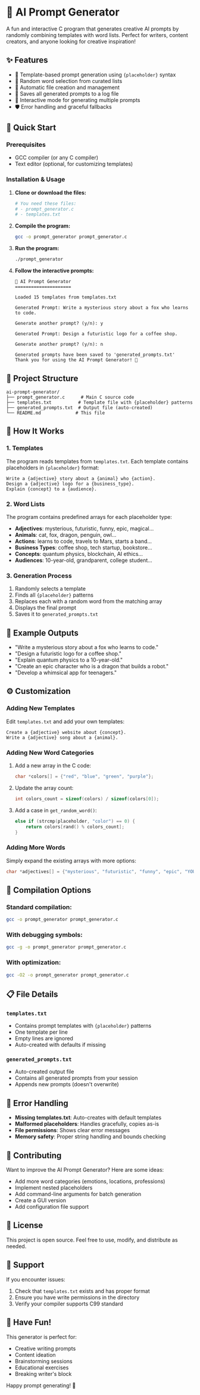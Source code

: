 # 🤖 AI Prompt Generator

A fun and interactive C program that generates creative AI prompts by randomly combining templates with word lists. Perfect for writers, content creators, and anyone looking for creative inspiration!

## ✨ Features

- 📝 Template-based prompt generation using `{placeholder}` syntax
- 🎲 Random word selection from curated lists
- 📁 Automatic file creation and management
- 💾 Saves all generated prompts to a log file
- 🔄 Interactive mode for generating multiple prompts
- 🛡️ Error handling and graceful fallbacks

## 🚀 Quick Start

### Prerequisites
- GCC compiler (or any C compiler)
- Text editor (optional, for customizing templates)

### Installation & Usage

1. **Clone or download the files:**
   ```bash
   # You need these files:
   # - prompt_generator.c
   # - templates.txt
   ```

2. **Compile the program:**
   ```bash
   gcc -o prompt_generator prompt_generator.c
   ```

3. **Run the program:**
   ```bash
   ./prompt_generator
   ```

4. **Follow the interactive prompts:**
   ```
   🤖 AI Prompt Generator
   =====================

   Loaded 15 templates from templates.txt

   Generated Prompt: Write a mysterious story about a fox who learns to code.

   Generate another prompt? (y/n): y

   Generated Prompt: Design a futuristic logo for a coffee shop.

   Generate another prompt? (y/n): n

   Generated prompts have been saved to 'generated_prompts.txt'
   Thank you for using the AI Prompt Generator! 🎉
   ```

## 📂 Project Structure

```
ai-prompt-generator/
├── prompt_generator.c      # Main C source code
├── templates.txt          # Template file with {placeholder} patterns
├── generated_prompts.txt  # Output file (auto-created)
└── README.md             # This file
```

## 🎯 How It Works

### 1. Templates
The program reads templates from `templates.txt`. Each template contains placeholders in `{placeholder}` format:

```
Write a {adjective} story about a {animal} who {action}.
Design a {adjective} logo for a {business_type}.
Explain {concept} to a {audience}.
```

### 2. Word Lists
The program contains predefined arrays for each placeholder type:

- **Adjectives**: mysterious, futuristic, funny, epic, magical...
- **Animals**: cat, fox, dragon, penguin, owl...
- **Actions**: learns to code, travels to Mars, starts a band...
- **Business Types**: coffee shop, tech startup, bookstore...
- **Concepts**: quantum physics, blockchain, AI ethics...
- **Audiences**: 10-year-old, grandparent, college student...

### 3. Generation Process
1. Randomly selects a template
2. Finds all `{placeholder}` patterns
3. Replaces each with a random word from the matching array
4. Displays the final prompt
5. Saves it to `generated_prompts.txt`

## 🎨 Example Outputs

- "Write a mysterious story about a fox who learns to code."
- "Design a futuristic logo for a coffee shop."
- "Explain quantum physics to a 10-year-old."
- "Create an epic character who is a dragon that builds a robot."
- "Develop a whimsical app for teenagers."

## ⚙️ Customization

### Adding New Templates
Edit `templates.txt` and add your own templates:
```
Create a {adjective} website about {concept}.
Write a {adjective} song about a {animal}.
```

### Adding New Word Categories
1. Add a new array in the C code:
   ```c
   char *colors[] = {"red", "blue", "green", "purple"};
   ```

2. Update the array count:
   ```c
   int colors_count = sizeof(colors) / sizeof(colors[0]);
   ```

3. Add a case in `get_random_word()`:
   ```c
   else if (strcmp(placeholder, "color") == 0) {
       return colors[rand() % colors_count];
   }
   ```

### Adding More Words
Simply expand the existing arrays with more options:
```c
char *adjectives[] = {"mysterious", "futuristic", "funny", "epic", "YOUR_NEW_WORD"};
```

## 🔧 Compilation Options

### Standard compilation:
```bash
gcc -o prompt_generator prompt_generator.c
```

### With debugging symbols:
```bash
gcc -g -o prompt_generator prompt_generator.c
```

### With optimization:
```bash
gcc -O2 -o prompt_generator prompt_generator.c
```

## 📋 File Details

### `templates.txt`
- Contains prompt templates with `{placeholder}` patterns
- One template per line
- Empty lines are ignored
- Auto-created with defaults if missing

### `generated_prompts.txt`
- Auto-created output file
- Contains all generated prompts from your session
- Appends new prompts (doesn't overwrite)

## 🚨 Error Handling

- **Missing templates.txt**: Auto-creates with default templates
- **Malformed placeholders**: Handles gracefully, copies as-is
- **File permissions**: Shows clear error messages
- **Memory safety**: Proper string handling and bounds checking

## 🤝 Contributing

Want to improve the AI Prompt Generator? Here are some ideas:

- Add more word categories (emotions, locations, professions)
- Implement nested placeholders
- Add command-line arguments for batch generation
- Create a GUI version
- Add configuration file support

## 📄 License

This project is open source. Feel free to use, modify, and distribute as needed.

## 🙋 Support

If you encounter issues:
1. Check that `templates.txt` exists and has proper format
2. Ensure you have write permissions in the directory
3. Verify your compiler supports C99 standard

## 🎉 Have Fun!

This generator is perfect for:
- Creative writing prompts
- Content ideation
- Brainstorming sessions
- Educational exercises
- Breaking writer's block

Happy prompt generating! 🚀
